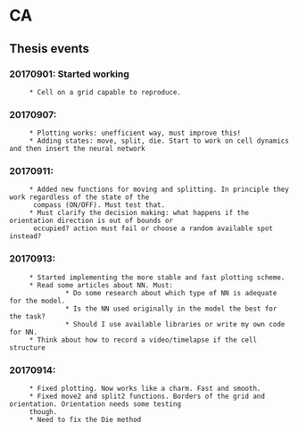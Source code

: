 # CA

## Thesis events
### 20170901: Started working 
         * Cell on a grid capable to reproduce.
### 20170907:
         * Plotting works: unefficient way, must improve this!
         * Adding states: move, split, die. Start to work on cell dynamics and then insert the neural network
### 20170911:
         * Added new functions for moving and splitting. In principle they work regardless of the state of the
          compass (ON/OFF). Must test that.
         * Must clarify the decision making: what happens if the orientation direction is out of bounds or 
          occupied? action must fail or choose a random available spot instead?
### 20170913:
         * Started implementing the more stable and fast plotting scheme.
         * Read some articles about NN. Must:
                  * Do some research about which type of NN is adequate for the model.
                  * Is the NN used originally in the model the best for the task?
                  * Should I use available libraries or write my own code for NN.
         * Think about how to record a video/timelapse if the cell structure

### 20170914:
         * Fixed plotting. Now works like a charm. Fast and smooth.
         * Fixed move2 and split2 functions. Borders of the grid and orientation. Orientation needs some testing
         though.
         * Need to fix the Die method
